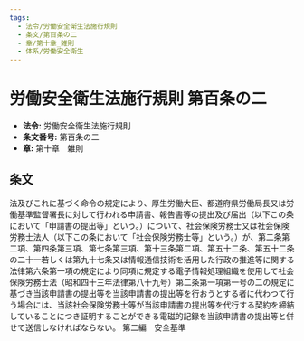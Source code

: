 ```yaml
---
tags:
  - 法令/労働安全衛生法施行規則
  - 条文/第百条の二
  - 章/第十章_雑則
  - 体系/労働安全衛生
---
```

# 労働安全衛生法施行規則 第百条の二

- **法令:** 労働安全衛生法施行規則
- **条文番号:** 第百条の二
- **章:** 第十章　雑則

## 条文
法及びこれに基づく命令の規定により、厚生労働大臣、都道府県労働局長又は労働基準監督署長に対して行われる申請書、報告書等の提出及び届出（以下この条において「申請書の提出等」という。）について、社会保険労務士又は社会保険労務士法人（以下この条において「社会保険労務士等」という。）が、第二条第二項、第四条第三項、第七条第三項、第十三条第二項、第五十二条、第五十二条の二十一若しくは第九十七条又は情報通信技術を活用した行政の推進等に関する法律第六条第一項の規定により同項に規定する電子情報処理組織を使用して社会保険労務士法（昭和四十三年法律第八十九号）第二条第一項第一号の二の規定に基づき当該申請書の提出等を当該申請書の提出等を行おうとする者に代わつて行う場合には、当該社会保険労務士等が当該申請書の提出等を代行する契約を締結していることにつき証明することができる電磁的記録を当該申請書の提出等と併せて送信しなければならない。
第二編　安全基準

